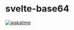 # svelte-base64

[![wakatime](https://wakatime.com/badge/user/a09618a9-d5b9-4a7d-a70d-366f02f85ed9/project/c8b13f39-2d40-4a14-954b-872713adf817.svg)](https://wakatime.com/badge/user/a09618a9-d5b9-4a7d-a70d-366f02f85ed9/project/c8b13f39-2d40-4a14-954b-872713adf817)
